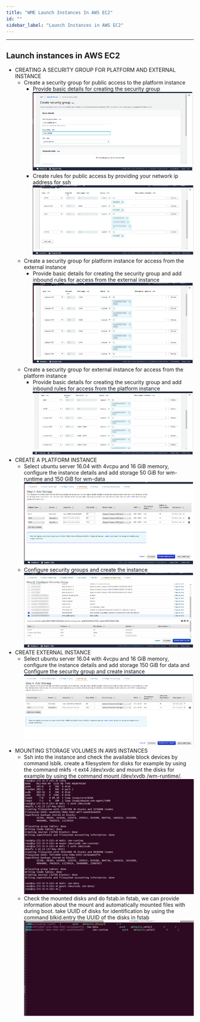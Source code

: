```yaml
---
title: "WME Launch Instances In AWS EC2"
id: ""
sidebar_label: "Launch Instances in AWS EC2"
---
```

---

## Launch instances in AWS EC2 
- CREATING A SECURITY GROUP FOR PLATFORM AND EXTERNAL INSTANCE
  - Create a security group for public access to the platform instance
    - Provide basic details for creating the security group
        [![](/learn/assets/wme-setup/wme-setup-in-aws/basic-details-of-sg.png)](/learn/assets/wme-setup/wme-setup-in-aws/basic-details-of-sg.png)
    - Create rules for public access by providing your network ip address for ssh
        [![](/learn/assets/wme-setup/wme-setup-in-aws/rules-for-public-access.png)](/learn/assets/wme-setup/wme-setup-in-aws/rules-for-public-access.png)
  - Create a security group for platform instance for access from the external instance
    - Provide basic details for creating the security group and add inbound rules for access from the external instance
        [![](/learn/assets/wme-setup/wme-setup-in-aws/platform-sg.png)](/learn/assets/wme-setup/wme-setup-in-aws/platform-sg.png)
  - Create a security group for external instance for access from the platform instance
    - Provide basic details for creating the security group and add inbound rules for access from the platform instance
  	    [![](/learn/assets/wme-setup/wme-setup-in-aws/external-sg.png)](/learn/assets/wme-setup/wme-setup-in-aws/external-sg.png)
- CREATE A PLATFORM INSTANCE
  - Select ubuntu server 16.04 with 4vcpu and 16 GiB memory, configure the instance details and add storage 50 GiB for wm-runtime and 150 GiB for wm-data
  	    [![](/learn/assets/wme-setup/wme-setup-in-aws/add-storage.png)](/learn/assets/wme-setup/wme-setup-in-aws/add-storage.png)
  - Configure security groups and create the instance
  	    [![](/learn/assets/wme-setup/wme-setup-in-aws/configure-sg.png)](/learn/assets/wme-setup/wme-setup-in-aws/configure-sg.png)
- CREATE EXTERNAL INSTANCE
  - Select ubuntu server 16.04 with 4vcpu and 16 GiB memory, configure the instance details and add storage 150 GiB for data and Configure the security group and create instance
  	    [![](/learn/assets/wme-setup/wme-setup-in-aws/external-instance.png)](/learn/assets/wme-setup/wme-setup-in-aws/external-instance.png)
- MOUNTING STORAGE VOLUMES IN AWS INSTANCES
  - Ssh into the  instance and check the available block devices by command lsblk. create a filesystem for disks for example by using the command mkfs -t ext4 /dev/xvdc and mount the disks for example by using the command mount /dev/xvdb /wm-runtime/.
       [![](/learn/assets/wme-setup/wme-setup-in-aws/mounting-volumes.png)](/learn/assets/wme-setup/wme-setup-in-aws/mounting-volumes.png)
  - Check the mounted disks and do fstab.in fstab, we can provide information about the mount and automatically mounted files with during boot. take UUID of disks for identification by using the command blkid.entry the  UUID of the disks in fstab
  	   [![](/learn/assets/wme-setup/wme-setup-in-aws/fstab.png )](/learn/assets/wme-setup/wme-setup-in-aws/fstab.png )




 



